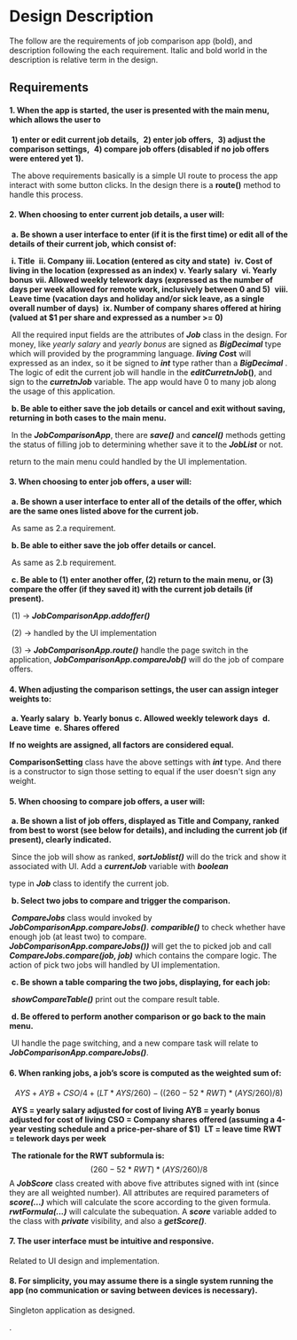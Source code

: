 # Design Description

The follow are the requirements of job comparison app (bold), and description following the each requirement. Italic and bold world in the description is relative term in the design.

## Requirements

#### 1. When the app is started, the user is presented with the main menu, which allows the user to

​	**1) enter or edit current job details,** 
​	**2) enter job offers,** 
​	**3) adjust the comparison settings,** 
​	**4) compare job offers (disabled if no job offers were entered yet 1).**

​	The above requirements basically is a simple UI route to process the app interact with some button clicks. In the design there is a **route()** method to handle this process. 

#### 2. When choosing to enter current job details, a user will: 

​	**a. Be shown a user interface to enter (if it is the first time) or edit all of the details of their current job, which consist of:** 

​		**i. Title**
​		**ii. Company**
​		**iii. Location (entered as city and state)**
​		**iv. Cost of living in the location (expressed as an index)**
​		**v. Yearly salary**
​		**vi. Yearly bonus**
​		**vii. Allowed weekly telework days (expressed as the number of days per week allowed for remote work, inclusively between 0 and 5)**
​		**viii. Leave time (vacation days and holiday and/or sick leave, as a single overall number of days)**
​		**ix. Number of company shares offered at hiring (valued at $1 per share and expressed as a number >= 0)**

​	All the required input fields are the attributes of ***Job*** class in the design. For money, like *yearly salary* and *yearly bonus* are signed as ***BigDecimal*** type which will provided by the programming language. ***living Cos*t** will expressed as an index, so it be signed to ***int*** type rather than a ***BigDecimal*** . The logic of edit the current job will handle in the ***editCurretnJob*()**,  and sign to the ***curretnJob*** variable. The app would have 0 to many job along the usage of this application. 

​	**b. Be able to either save the job details or cancel and exit without saving, returning in both cases to the main menu.**

​	In the ***JobComparisonApp***, there are ***save()*** and ***cancel()*** methods getting the status of filling job to determining whether save it to the ***JobList*** or not. 

return to the main menu could handled by the UI implementation. 

#### 3. When choosing to enter job offers, a user will:

​	**a. Be shown a user interface to enter all of the details of the offer, which are the same ones listed above for the current job.**

​	As same as 2.a requirement.

​	**b. Be able to either save the job offer details or cancel.**

​	As same as 2.b requirement.	

​	**c. Be able to (1) enter another offer, (2) return to the main menu, or (3) compare the offer (if they saved it) with the current job details (if present).**

​	(1) -> ***JobComparisonApp.addoffer()***	

​	(2) -> handled by the UI implementation

​	(3) -> ***JobComparisonApp.route()*** handle the page switch in the application, ***JobComparisonApp.compareJob()*** will do the job of compare offers.

#### 4. When adjusting the comparison settings, the user can assign integer weights to:

​	**a. Yearly salary**
​	**b. Yearly bonus**
​	**c. Allowed weekly telework days**
​	**d. Leave time**
​	**e. Shares offered**

**If no weights are assigned, all factors are considered equal.**

**ComparisonSetting** class have the above settings with ***int*** type. And there is a constructor to sign those setting to equal if the user doesn't sign any weight.

#### 5.  When choosing to compare job offers, a user will: 

​	**a. Be shown a list of job offers, displayed as Title and Company, ranked from best to worst (see below for details), and including the current job (if present), clearly indicated.**

​	Since the job will show as ranked, ***sortJoblist()*** will do the trick and show it associated with UI. Add a ***currentJob*** variable with ***boolean***

type in ***Job*** class to identify the current job.

​	**b. Select two jobs to compare and trigger the comparison.**

​	***CompareJobs*** class would invoked by  ***JobComparisonApp.compareJobs()***. ***comparible()*** to check whether have enough job (at least two) to compare. ***JobComparisonApp.compareJobs())*** will get the to picked job and call ***CompareJobs.compare(job, job)*** which contains the compare logic. The action of pick two jobs will handled by UI implementation. 

​	**c. Be shown a table comparing the two jobs, displaying, for each job:**

​	***showCompareTable()*** print out the compare result table. 	

​	**d. Be offered to perform another comparison or go back to the main menu.**

​	UI handle the page switching, and a new compare task will relate to  ***JobComparisonApp.compareJobs()***.

#### 6. When ranking jobs, a job’s score is computed as the weighted sum of:

$$
AYS + AYB + CSO/4 + (LT * AYS / 260) - ((260 - 52 * RWT) * (AYS / 260) / 8)
$$

​										**AYS = yearly salary adjusted for cost of living**
​										**AYB = yearly bonus adjusted for cost of living**
​										**CSO = Company shares offered (assuming a 4-year vesting schedule and a price-per-share of $1)**
​										**LT = leave time**
​										**RWT = telework days per week**

​																**The rationale for the RWT subformula is:**
$$
(260 - 52 * RWT) * (AYS / 260) / 8
$$
A ***JobScore*** class created with above five attributes signed with int (since they are all weighted number). All attributes are required parameters of ***score(...)*** which will calculate the score according to the given formula. ***rwtFormula(...)*** will calculate the subequation.  A ***score*** variable added to the class with ***private*** visibility, and also a ***getScore()***.

#### 7. The user interface must be intuitive and responsive.

Related to UI design and implementation.

#### 8. For simplicity, you may assume there is a single system running the app (no communication or saving between devices is necessary).

Singleton application as designed.

. 









